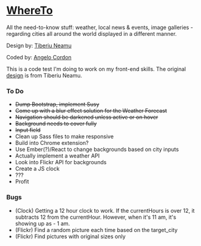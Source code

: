 # [WhereTo](http://www.angelocordon.com/WhereTo)
All the need-to-know stuff: weather, local news & events, image galleries - regarding cities all around the world displayed in a different manner.

Design by: [Tiberiu Neamu](https://dribbble.com/tibi_neamu)

Coded by: [Angelo Cordon](https://www.angelocordon.com)

This is a code test I'm doing to work on my front-end skills. The original [design](https://dribbble.com/shots/1081917-WhereTO-App/attachments/134531) is from Tiberiu Neamu.


### To Do
  + ~~Dump Bootstrap, implement Susy~~
  + ~~Come up with a blur effect solution for the Weather Forecast~~
  + ~~Navigation should be darkened unless active or on hover~~
  + ~~Background needs to cover fully~~
  + ~~Input field~~
  + Clean up Sass files to make responsive
  + Build into Chrome extension?
  + Use Ember(?)/React to change backgrounds based on city inputs
  + Actually implement a weather API
  + Look into Flickr API for backgrounds
  + Create a JS clock
  + ???
  + Profit

### Bugs
  + (Clock) Getting a 12 hour clock to work. If the currentHours is over 12, it subtracts 12 from the currentHour. However, when it's 11 am, it's showing up as - 1 am.
  + (Flickr) Find a random picture each time based on the target_city
  + (Flickr) Find pictures with original sizes only
